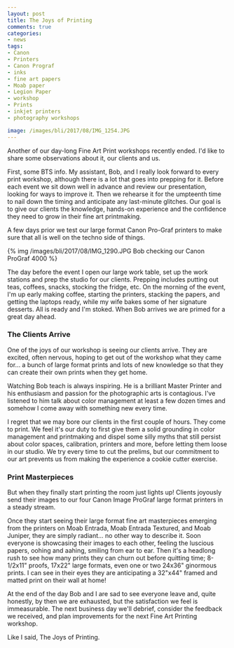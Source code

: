```yaml
---
layout: post
title: The Joys of Printing
comments: true
categories:
- news
tags:
- Canon
- Printers
- Canon Prograf 
- inks
- fine art papers
- Moab paper
- Legion Paper
- workshop
- Prints
- inkjet printers
- photography workshops

image: /images/bli/2017/08/IMG_1254.JPG
---
```


Another of our day-long Fine Art Print workshops recently ended. I'd like to share some observations about it, our clients and us. 

<!--more-->

First, some BTS info. My assistant, Bob, and I really look forward to every print workshop, although there is a lot that goes into prepping for it. Before each event we sit down well in advance and review our presentation, looking for ways to improve it. Then we rehearse it for the umpteenth time to nail down the timing and anticipate any last-minute glitches. Our goal is to give our clients the knowledge, hands-on experience and the confidence they need to grow in their fine art printmaking. 

A few days prior we test our large format Canon Pro-Graf printers to make sure that all is well on the techno side of things. 

{% img /images/bli/2017/08/IMG_1290.JPG Bob checking our Canon ProGraf 4000 %}

The day before the event I open our large work table, set up the work stations and prep the studio for our clients. Prepping includes putting out teas, coffees, snacks, stocking the fridge, etc. On the  morning of the event, I'm up early making coffee, starting the printers, stacking the papers, and getting the laptops ready, while my wife bakes some of her signature desserts. All is ready and I'm stoked. When Bob arrives we are primed for a great day ahead. 

### The Clients Arrive

One of the joys of our workshop is seeing our clients arrive. They are excited, often nervous, hoping to get out of the workshop what they came for... a bunch of large format prints and lots of new knowledge so that they can create their own prints when they get home. 

Watching Bob teach is always inspiring. He is a brilliant Master Printer and his enthusiasm and passion for the photographic arts is contagious. I've listened to him talk about color  management at least a few dozen times and somehow I come away with something new every time. 

I regret that we may bore our clients in the first couple of hours. They come to print. We feel it's our duty to first give them a solid grounding in color management and printmaking and dispel some silly myths that still persist about color spaces, calibration, printers and more, before letting them loose in our studio. We try every time to cut the prelims, but our commitment to our art prevents us from making the experience a cookie cutter exercise. 

### Print Masterpieces

But when they finally start printing the room just lights up! Clients joyously send their images to our four Canon Image ProGraf large format printers in a steady stream. 

Once they start seeing their large format fine art masterpieces emerging from the printers on Moab Entrada, Moab Entrada Textured, and Moab Juniper, they are simply radiant... no other way to describe it. Soon everyone is showcasing their images to each other, feeling the luscious papers, oohing and aahing, smiling from ear to ear. Then it's a headlong rush to see how many prints they can churn out before quitting time; 8-1/2x11" proofs, 17x22" large formats, even one or two 24x36" ginormous prints. I can see in their eyes they are anticipating a 32"x44" framed and matted print on their wall at home!

At the end of the day Bob and I are sad to see everyone leave and, quite honestly, by then we are exhausted, but the satisfaction we feel is immeasurable. The next business day we'll debrief, consider the feedback we received, and plan improvements for the next Fine Art Printing workshop. 

Like I said, The Joys of Printing. 

 






